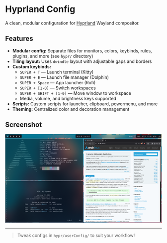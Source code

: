 # Hyprland Config

A clean, modular configuration for [Hyprland](https://github.com/hyprwm/Hyprland) Wayland compositor.

## Features
- **Modular config:** Separate files for monitors, colors, keybinds, rules, plugins, and more (see `hypr/` directory)
- **Tiling layout:** Uses `dwindle` layout with adjustable gaps and borders
- **Custom keybinds:**
  - `SUPER + T` — Launch terminal (Kitty)
  - `SUPER + E` — Launch file manager (Dolphin)
  - `SUPER + Space` — App launcher (Rofi)
  - `SUPER + [1-0]` — Switch workspaces
  - `SUPER + SHIFT + [1-0]` — Move window to workspace
  - Media, volume, and brightness keys supported
- **Scripts:** Custom scripts for launcher, clipboard, powermenu, and more
- **Theming:** Centralized color and decoration management

## Screenshot

![Hyprland Screenshot](screenshots/homescreen.png)

---

> Tweak configs in `hypr/userConfig/` to suit your workflow!
